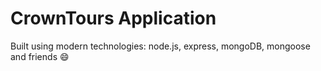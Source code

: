 # CrownTours Application

Built using modern technologies: node.js, express, mongoDB, mongoose and friends 😄
